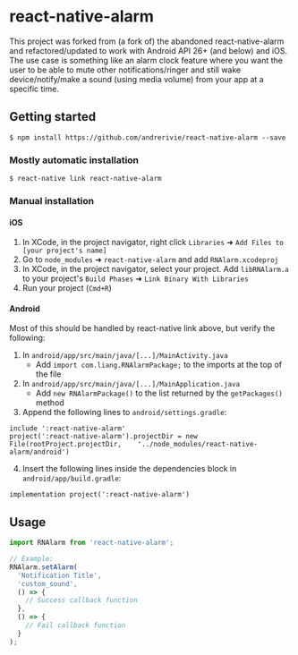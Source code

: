 # react-native-alarm

This project was forked from (a fork of) the abandoned react-native-alarm and refactored/updated to work with Android API 26+ (and below) and iOS. The use case is something like an alarm clock feature where you want the user to be able to mute other notifications/ringer and still wake device/notify/make a sound (using media volume) from your app at a specific time.

## Getting started

`$ npm install https://github.com/andrerivie/react-native-alarm --save`

### Mostly automatic installation

`$ react-native link react-native-alarm`

### Manual installation

#### iOS

1. In XCode, in the project navigator, right click `Libraries` ➜ `Add Files to [your project's name]`
2. Go to `node_modules` ➜ `react-native-alarm` and add `RNAlarm.xcodeproj`
3. In XCode, in the project navigator, select your project. Add `libRNAlarm.a` to your project's `Build Phases` ➜ `Link Binary With Libraries`
4. Run your project (`Cmd+R`)

#### Android

Most of this should be handled by react-native link above, but verify the following:

1. In `android/app/src/main/java/[...]/MainActivity.java`
    - Add `import com.liang.RNAlarmPackage;` to the imports at the top of the file
2. In `android/app/src/main/java/[...]/MainApplication.java`
    - Add `new RNAlarmPackage()` to the list returned by the `getPackages()` method
3. Append the following lines to `android/settings.gradle`:
```
include ':react-native-alarm'
project(':react-native-alarm').projectDir = new File(rootProject.projectDir, 	'../node_modules/react-native-alarm/android')
```
4. Insert the following lines inside the dependencies block in `android/app/build.gradle`:
```
implementation project(':react-native-alarm')
```

## Usage
```javascript
import RNAlarm from 'react-native-alarm';

// Example:
RNAlarm.setAlarm(
  'Notification Title',
  'custom_sound',
  () => {
    // Success callback function
  },
  () => {
    // Fail callback function
  }
);
```
